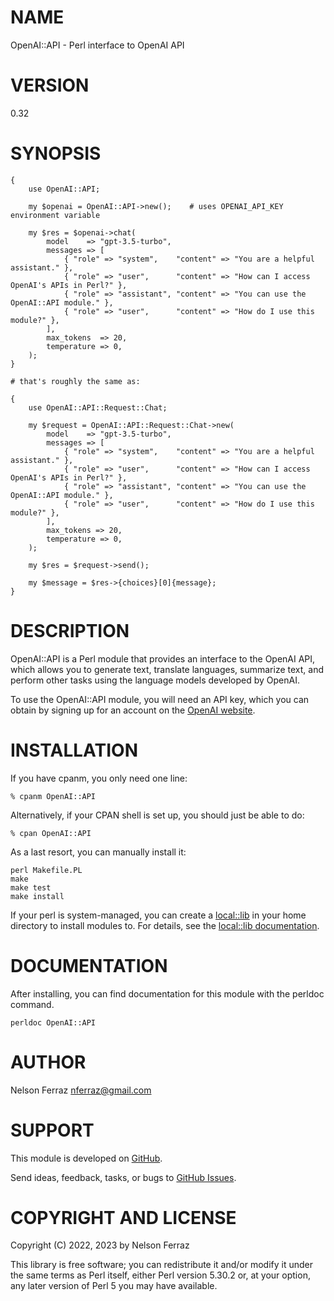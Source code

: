 # NAME

OpenAI::API - Perl interface to OpenAI API

# VERSION

0.32

# SYNOPSIS

    {
        use OpenAI::API;

        my $openai = OpenAI::API->new();    # uses OPENAI_API_KEY environment variable

        my $res = $openai->chat(
            model    => "gpt-3.5-turbo",
            messages => [
                { "role" => "system",    "content" => "You are a helpful assistant." },
                { "role" => "user",      "content" => "How can I access OpenAI's APIs in Perl?" },
                { "role" => "assistant", "content" => "You can use the OpenAI::API module." },
                { "role" => "user",      "content" => "How do I use this module?" },
            ],
            max_tokens  => 20,
            temperature => 0,
        );
    }

    # that's roughly the same as:

    {
        use OpenAI::API::Request::Chat;

        my $request = OpenAI::API::Request::Chat->new(
            model    => "gpt-3.5-turbo",
            messages => [
                { "role" => "system",    "content" => "You are a helpful assistant." },
                { "role" => "user",      "content" => "How can I access OpenAI's APIs in Perl?" },
                { "role" => "assistant", "content" => "You can use the OpenAI::API module." },
                { "role" => "user",      "content" => "How do I use this module?" },
            ],
            max_tokens => 20,
            temperature => 0,
        );

        my $res = $request->send();

        my $message = $res->{choices}[0]{message};
    }

# DESCRIPTION

OpenAI::API is a Perl module that provides an interface to the OpenAI API,
which allows you to generate text, translate languages, summarize text,
and perform other tasks using the language models developed by OpenAI.

To use the OpenAI::API module, you will need an API key, which you can obtain by
signing up for an account on the [OpenAI website](https://platform.openai.com).

# INSTALLATION

If you have cpanm, you only need one line:

    % cpanm OpenAI::API

Alternatively, if your CPAN shell is set up, you should just be able
to do:

    % cpan OpenAI::API

As a last resort, you can manually install it:

    perl Makefile.PL
    make
    make test
    make install

If your perl is system-managed, you can create a [local::lib](https://metacpan.org/pod/local%3A%3Alib) in your
home directory to install modules to. For details, see the
[local::lib documentation](https://metacpan.org/pod/local::lib).

# DOCUMENTATION

After installing, you can find documentation for this module with the
perldoc command.

    perldoc OpenAI::API

# AUTHOR

Nelson Ferraz <nferraz@gmail.com>

# SUPPORT

This module is developed on
[GitHub](https://github.com/nferraz/perl-openai-api).

Send ideas, feedback, tasks, or bugs to
[GitHub Issues](https://github.com/nferraz/perl-openai-api/issues).

# COPYRIGHT AND LICENSE

Copyright (C) 2022, 2023 by Nelson Ferraz

This library is free software; you can redistribute it and/or modify
it under the same terms as Perl itself, either Perl version 5.30.2 or,
at your option, any later version of Perl 5 you may have available.
